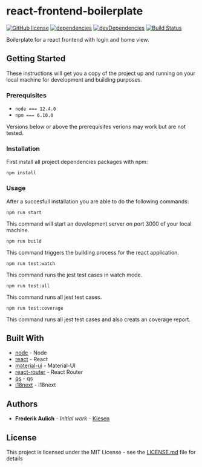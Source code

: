# react-frontend-boilerplate

[![GitHub license](https://img.shields.io/badge/license-MIT-blue.svg)](https://github.com/Kiesen/react-frontend-boilerplate/LICENSE)
[![dependencies](https://david-dm.org/Kiesen/react-frontend-boilerplate.svg)](https://david-dm.org/Kiesen/react-frontend-boilerplate.svg)
[![devDependencies](https://david-dm.org/Kiesen/react-frontend-boilerplate/dev-status.svg)](https://david-dm.org/Kiesen/react-frontend-boilerplate/dev-status.svg)
[![Build Status](https://travis-ci.com/Kiesen/react-frontend-boilerplate.svg?branch=master)](https://travis-ci.com/Kiesen/react-frontend-boilerplate)

Boilerplate for a react frontend with login and home view.

## Getting Started

These instructions will get you a copy of the project up and running on your
local machine for development and building purposes.

### Prerequisites

- `node === 12.4.0`
- `npm === 6.10.0`

Versions below or above the prerequisites verions may work but are not tested.

### Installation

First install all project dependencies packages with npm:

```
npm install
```

### Usage

After a succesfull installation you are able to do the following commands:

```
npm run start
```

This command will start an development server on port 3000 of your local
machine.

```
npm run build
```

This command triggers the building process for the react application.

```
npm run test:watch
```

This command runs the jest test cases in watch mode.

```
npm run test:all
```

This command runs all jest test cases.

```
npm run test:coverage
```

This command runs all jest test cases and also creats an coverage report.

## Built With

- [node](https://nodejs.org/en/) - Node
- [react](https://reactjs.org) - React
- [material-ui](https://material-ui.com) - Material-UI
- [react-router](https://reacttraining.com/react-router/) - React Router
- [qs](https://github.com/ljharb/qs) - qs
- [i18next](https://www.i18next.com) - i18next

## Authors

- **Frederik Aulich** - _Initial work_ - [Kiesen](https://github.com/Kiesen)

## License

This project is licensed under the MIT License - see the
[LICENSE.md](LICENSE.md) file for details
